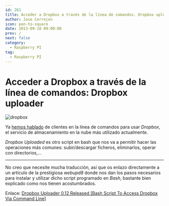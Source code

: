 ```yaml
---
id: 261
title: Acceder a Dropbox a través de la línea de comandos. Dropbox uploader
author: Jose Cerrejon
icon: pen-to-square
date: 2013-09-10 09:00:00
prev: /
next: false
category:
  - Raspberry PI
tag:
  - Raspberry PI
---
```


# Acceder a Dropbox a través de la línea de comandos: Dropbox uploader

![dropbox](/images/dropbox.jpg)

Ya [hemos hablado](/post.php?id=61) de clientes en la línea de comandos para usar *Dropbox*, el servicio de almacenamiento en la nube más utilizado actualmente.

*Dropbox Uploaded* es otro script en bash que nos va a permitir hacer las operaciones más comunes: subir/descargar ficheros, eliminarlos, operar con directorios,...

- - -
No creo que necesite mucha traducción, así que os enlazo directamente a un artículo de la prestigiosa *webupd8* donde nos dan los pasos necesarios para instalar y utilizar dicho script programado en *Bash*, bastante bien explicado como nos tienen acostumbrados.

Enlace: [Dropbox Uploader 0.12 Released [Bash Script To Access Dropbox Via Command Line]](http://www.webupd8.org/2013/09/dropbox-uploader-012-released-bash.html)